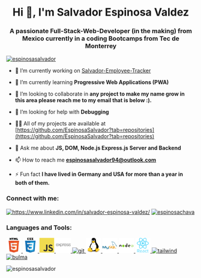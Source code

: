 <h1 align="center">Hi 👋, I'm Salvador Espinosa Valdez</h1>
<h3 align="center">A passionate Full-Stack-Web-Developer (in the making) from Mexico currently in a coding Bootcamps from Tec de Monterrey</h3>

<p align="left"> <a href="https://github.com/ryo-ma/github-profile-trophy"><img src="https://github-profile-trophy.vercel.app/?username=espinosasalvador" alt="espinosasalvador" /></a> </p>

- 🔭 I’m currently working on [Salvador-Employee-Tracker](https://github.com/EspinosaSalvador/Salvador-Employee-Tracker)

- 🌱 I’m currently learning **Progressive Web Applications (PWA)**

- 👯 I’m looking to collaborate in **any project to make my name grow in this area please reach me to my email that is below :).**

- 🤝 I’m looking for help with **Debugging**

- 👨‍💻 All of my projects are available at [https://github.com/EspinosaSalvador?tab=repositories](https://github.com/EspinosaSalvador?tab=repositories)

- 💬 Ask me about **JS, DOM, Node.js Express.js Server and Backend**

- 📫 How to reach me **espinosasalvador94@outlook.com**

- ⚡ Fun fact **I have lived in Germany and USA for more than a year in both of them.**

<h3 align="">Connect with me:</h3>
<p align="left">
<a href="https://www.linkedin.com/in/salvador-espinosa-valdez/" target="blank"><img align="center" src="https://raw.githubusercontent.com/rahuldkjain/github-profile-readme-generator/master/src/images/icons/Social/linked-in-alt.svg" alt="https://www.linkedin.com/in/salvador-espinosa-valdez/" height="30" width="40" /></a>
<a href="https://twitter.com/espinosachava" target="blank"><img align="center" src="https://raw.githubusercontent.com/rahuldkjain/github-profile-readme-generator/master/src/images/icons/Social/twitter.svg" alt="espinosachava" height="30" width="40" /></a>
</p>

<h3 align="left">Languages and Tools:</h3>
<p align="left"><a href="https://www.w3.org/html/" target="_blank" rel="noreferrer"> <img src="https://raw.githubusercontent.com/devicons/devicon/master/icons/html5/html5-original-wordmark.svg" alt="html5" width="40" height="40"/> </a>  <a href="https://www.w3schools.com/css/" target="_blank" rel="noreferrer"> <img src="https://raw.githubusercontent.com/devicons/devicon/master/icons/css3/css3-original-wordmark.svg" alt="css3" width="40" height="40"/> </a> <a href="https://developer.mozilla.org/en-US/docs/Web/JavaScript" target="_blank" rel="noreferrer"> <img src="https://raw.githubusercontent.com/devicons/devicon/master/icons/javascript/javascript-original.svg" alt="javascript" width="40" height="40"/> </a> <a href="https://expressjs.com" target="_blank" rel="noreferrer"> <img src="https://raw.githubusercontent.com/devicons/devicon/master/icons/express/express-original-wordmark.svg" alt="express" width="40" height="40"/> </a> <a href="https://git-scm.com/" target="_blank" rel="noreferrer"> <img src="https://www.vectorlogo.zone/logos/git-scm/git-scm-icon.svg" alt="git" width="40" height="40"/> </a>   <a href="https://www.linux.org/" target="_blank" rel="noreferrer"> <img src="https://raw.githubusercontent.com/devicons/devicon/master/icons/linux/linux-original.svg" alt="linux" width="40" height="40"/> </a> <a href="https://www.mysql.com/" target="_blank" rel="noreferrer"> <img src="https://raw.githubusercontent.com/devicons/devicon/master/icons/mysql/mysql-original-wordmark.svg" alt="mysql" width="40" height="40"/> </a> <a href="https://nodejs.org" target="_blank" rel="noreferrer"> <img src="https://raw.githubusercontent.com/devicons/devicon/master/icons/nodejs/nodejs-original-wordmark.svg" alt="nodejs" width="40" height="40"/> </a> <a href="https://reactjs.org/" target="_blank" rel="noreferrer"> <img src="https://raw.githubusercontent.com/devicons/devicon/master/icons/react/react-original-wordmark.svg" alt="react" width="40" height="40"/> </a> <a href="https://tailwindcss.com/" target="_blank" rel="noreferrer"> <img src="https://www.vectorlogo.zone/logos/tailwindcss/tailwindcss-icon.svg" alt="tailwind" width="40" height="40"/> </a> <a href="https://bulma.io/" target="_blank" rel="noreferrer"> <img src="https://raw.githubusercontent.com/gilbarbara/logos/804dc257b59e144eaca5bc6ffd16949752c6f789/logos/bulma.svg" alt="bulma" width="40" height="40"/> </a></p>

<p><img align="left" src="https://github-readme-streak-stats.herokuapp.com/?user=espinosasalvador&" alt="espinosasalvador" /></p>
